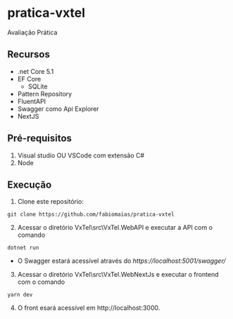 # pratica-vxtel
Avaliação Prática

## Recursos
- .net Core 5.1
- EF Core
  - SQLite
- Pattern Repository
- FluentAPI
- Swagger como Api Explorer
- NextJS


## Pré-requisitos

1. Visual studio OU VSCode com extensão C#
2. Node


## Execução

1. Clone este repositório:

  ```
  git clone https://github.com/fabiomaias/pratica-vxtel
  ```


2. Acessar o diretório VxTel\src\VxTel.WebAPI e executar a API com o comando 
  ```
  dotnet run
  ```
     
- O Swagger estará acessível através do *https://localhost:5001/swagger/*


3. Acessar o diretório VxTel\src\VxTel.WebNextJs e executar o frontend com o comando
  ```
  yarn dev
  ```
  

4. O front esará acessível em http://localhost:3000.
  

